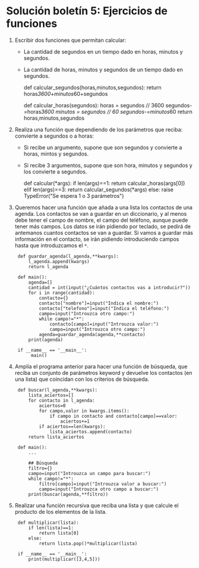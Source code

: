 # Solución boletín 5: Ejercicios de funciones

1. Escribir dos funciones que permitan calcular:

    * La cantidad de segundos en un tiempo dado en horas, minutos y segundos.
    * La cantidad de horas, minutos y segundos de un tiempo dado en segundos.

		def calcular_segundos(horas,minutos,segundos):
			return horas*3600+minutos*60+segundos			

		def calcular_horas(segundos):
			horas = segundos // 3600
			segundos-=horas*3600
			minutos = segundos // 60
			segundos-=minutos*60
			return horas,minutos,segundos


2. Realiza una función que dependiendo de los parámetros que reciba: convierte a segundos o a horas:

    * Si recibe un argumento, supone que son segundos y convierte a horas, mintos y segundos.
    * Si recibe 3 argumentos, supone que son hora, minutos y segundos y los convierte a segundos.

	    def calcular(*args):
		if len(args)==1:
			return calcular_horas(args[0])
		elif len(args)==3:
			return calcular_segundos(*args)
		else:
			raise TypeError("Se espera 1 o 3 parámetros")

3. Queremos hacer una función que añada a una lista los contactos de una agenda. Los contactos se van a guardar en un diccionario, y al menos debe tener el campo de nombre, el campo del teléfono, aunque puede tener más campos. Los datos se irán pidiendo por teclado, se pedirá de antemanos cuantos contactos se van a guardar. Si vamos a guardar más información en el contacto, se irán pidiendo introduciendo campos hasta que introduzcamos el `*`. 

		def guardar_agenda(l_agenda,**kwargs):
			l_agenda.append(kwargs)
			return l_agenda			

		def main():
			agenda=[]
			cantidad = int(input("¿Cuántos contactos vas a introducir?"))
			for i in range(cantidad):
				contacto={}
				contacto["nombre"]=input("Indica el nombre:")
				contacto["telefono"]=input("Indica el teléfono:")
				campo=input("Introuzca otro campo:")
				while campo!="*":
					contacto[campo]=input("Introuzca valor:")
					campo=input("Introuzca otro campo:")
				agenda=guardar_agenda(agenda,**contacto)
			print(agenda)			

		if __name__ == '__main__':
			 main()

4. Amplía el programa anterior para hacer una función de búsqueda, que reciba un conjunto de parámetros keyword y devuelve los contactos (en una lista) que coincidan con los criterios de búsqueda.

		def buscar(l_agenda,**kwargs):
			lista_aciertos=[]
			for contacto in l_agenda:
				aciertos=0
				for campo,valor in kwargs.items():
					if campo in contacto and contacto[campo]==valor:
						aciertos+=1
				if aciertos==len(kwargs):
					lista_aciertos.append(contacto)
			return lista_aciertos			

		def main():
			...
			
			## Búsqueda
			filtro={}
			campo=input("Introuzca un campo para buscar:")
			while campo!="*":
				filtro[campo]=input("Introuzca valor a buscar:")
				campo=input("Introuzca otro campo a buscar:")
			print(buscar(agenda,**filtro))

5. Realizar una función recursiva que reciba una lista y que calcule el producto de los elementos de la lista.

		def multiplicar(lista):
			if len(lista)==1:
				return lista[0]
			else:
				return lista.pop()*multiplicar(lista)			

		if __name__ == '__main__':
			print(multiplicar([3,4,5]))